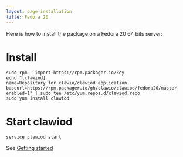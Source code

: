 ```yaml
---
layout: page-installation
title: Fedora 20
---
```


Here is how to install the package on a Fedora 20 64 bits server:

# Install

<div class="marked"><pre><code><span class="hljs-built_in">sudo</span> rpm --import https://rpm.packager.io/key
<span class="hljs-built_in">echo</span> <span class="hljs-string">"[clawiod]
name=Repository for clawio/clawiod application.
baseurl=https://rpm.packager.io/gh/clawio/clawiod/fedora20/master
enabled=1"</span> | <span class="hljs-built_in">sudo</span> tee /etc/yum.repos.d/clawiod.repo
<span class="hljs-built_in">sudo</span> yum install clawiod
</code></pre></div>

# Start clawiod

`service clawiod start`

See [Getting started](/documentation/getting_started)